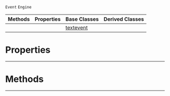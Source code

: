 `Event` `Engine`



|Methods|Properties|Base Classes|Derived Classes|
|---|---|---|---|
| | |[textevent](https://github.com/dragonCASTjosh/PlasmaDocs/blob/master/code_reference/class_reference/textevent.markdown)| |


 #  Properties


---  
 #  Methods


---  
 

 